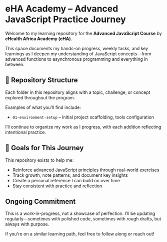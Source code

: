# eHA Academy – Advanced JavaScript Practice Journey

Welcome to my learning repository for the **Advanced JavaScript Course** by **eHealth Africa Academy (eHA)**.

This space documents my hands-on progress, weekly tasks, and key learnings as I deepen my understanding of JavaScript concepts—from advanced functions to asynchronous programming and everything in between.


## 📁 Repository Structure

Each folder in this repository aligns with a topic, challenge, or concept explored throughout the program.

Examples of what you'll find include:

- `01-environment-setup` – Initial project scaffolding, tools configuration

I’ll continue to organize my work as I progress, with each addition reflecting intentional practice.


## 🎯 Goals for This Journey

This repository exists to help me:

- Reinforce advanced JavaScript principles through real-world exercises  
- Track growth, note patterns, and document key insights  
- Create a personal reference I can build on over time  
- Stay consistent with practice and reflection


## Ongoing Commitment

This is a work-in-progress, not a showcase of perfection. I’ll be updating regularly—sometimes with polished code, sometimes with rough drafts, but always with purpose.

If you're on a similar learning path, feel free to follow along or reach out!


